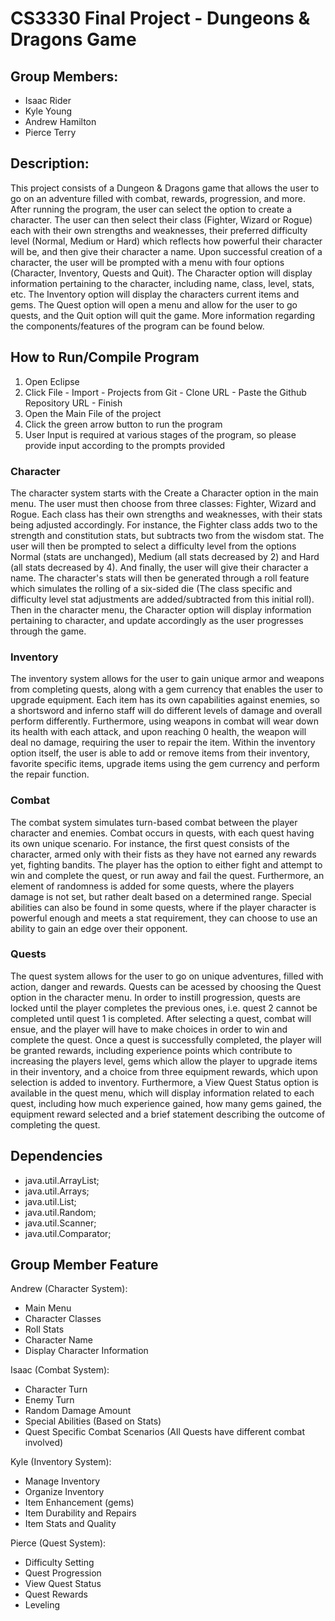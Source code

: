 # CS3330 Final Project - Dungeons & Dragons Game

## Group Members:
- Isaac Rider
- Kyle Young
- Andrew Hamilton
- Pierce Terry

## Description:
This project consists of a Dungeon & Dragons game that allows the user to go on an adventure filled with combat, rewards, progression, and more. After running the program, the user can select the option to create a character. The user can then select their class (Fighter, Wizard or Rogue) each with their own strengths and weaknesses, their preferred difficulty level (Normal, Medium or Hard) which reflects how powerful their character will be, and then give their character a name. Upon successful creation of a character, the user will be prompted with a menu with four options (Character, Inventory, Quests and Quit). The Character option will display information pertaining to the character, including name, class, level, stats, etc. The Inventory option will display the characters current items and gems. The Quest option will open a menu and allow for the user to go quests, and the Quit option will quit the game. More information regarding the components/features of the program can be found below. 

## How to Run/Compile Program
1. Open Eclipse
2. Click File - Import - Projects from Git - Clone URL - Paste the Github Repository URL - Finish
3. Open the Main File of the project
4. Click the green arrow button to run the program
5. User Input is required at various stages of the program, so please provide input according to the prompts provided

### Character
The character system starts with the Create a Character option in the main menu. The user must then choose from three classes: Fighter, Wizard and Rogue. Each class has their own strengths and weaknesses, with their stats being adjusted accordingly. For instance, the Fighter class adds two to the strength and constitution stats, but subtracts two from the wisdom stat. The user will then be prompted to select a difficulty level from the options Normal (stats are unchanged), Medium (all stats decreased by 2) and Hard (all stats decreased by 4). And finally, the user will give their character a name. The character's stats will then be generated through a roll feature which simulates the rolling of a six-sided die (The class specific and difficulty level stat adjustments are added/subtracted from this initial roll). Then in the character menu, the Character option will display information pertaining to character, and update accordingly as the user progresses through the game. 

### Inventory
The inventory system allows for the user to gain unique armor and weapons from completing quests, along with a gem currency that enables the user to upgrade equipment. Each item has its own capabilities against enemies, so a shortsword and inferno staff will do different levels of damage and overall perform differently. Furthermore, using weapons in combat will wear down its health with each attack, and upon reaching 0 health, the weapon will deal no damage, requiring the user to repair the item. Within the inventory option itself, the user is able to add or remove items from their inventory, favorite specific items, upgrade items using the gem currency and perform the repair function. 

### Combat
The combat system simulates turn-based combat between the player character and enemies. Combat occurs in quests, with each quest having its own unique scenario. For instance, the first quest consists of the character, armed only with their fists as they have not earned any rewards yet, fighting bandits. The player has the option to either fight and attempt to win and complete the quest, or run away and fail the quest. Furthermore, an element of randomness is added for some quests, where the players damage is not set, but rather dealt based on a determined range. Special abilities can also be found in some quests, where if the player character is powerful enough and meets a stat requirement, they can choose to use an ability to gain an edge over their opponent.

### Quests
The quest system allows for the user to go on unique adventures, filled with action, danger and rewards. Quests can be acessed by choosing the Quest option in the character menu. In order to instill progression, quests are locked until the player completes the previous ones, i.e. quest 2 cannot be completed until quest 1 is completed. After selecting a quest, combat will ensue, and the player will have to make choices in order to win and complete the quest. Once a quest is successfully completed, the player will be granted rewards, including experience points which contribute to increasing the players level, gems which allow the player to upgrade items in their inventory, and a choice from three equipment rewards, which upon selection is added to inventory. Furthermore, a View Quest Status option is available in the quest menu, which will display information related to each quest, including how much experience gained, how many gems gained, the equipment reward selected and a brief statement describing the outcome of completing the quest. 

## Dependencies
- java.util.ArrayList;
- java.util.Arrays;
- java.util.List;
- java.util.Random;
- java.util.Scanner;
- java.util.Comparator;

## Group Member Feature
Andrew (Character System):
- Main Menu
- Character Classes
- Roll Stats
- Character Name
- Display Character Information

Isaac (Combat System):
- Character Turn
- Enemy Turn
- Random Damage Amount
- Special Abilities (Based on Stats)
- Quest Specific Combat Scenarios (All Quests have different combat involved)

Kyle (Inventory System):
- Manage Inventory 
- Organize Inventory
- Item Enhancement (gems)
- Item Durability and Repairs
- Item Stats and Quality

Pierce (Quest System):
- Difficulty Setting
- Quest Progression
- View Quest Status
- Quest Rewards
- Leveling
